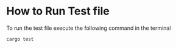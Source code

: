 # How to Run Test file

To run the test file execute the following command in the terminal
```
cargo test
```